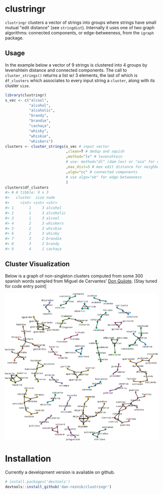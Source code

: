 
<!-- README.md is generated from README.Rmd. Please edit that file -->
clustringr
==========

`clustringr` clusters a vector of strings into groups where strings have small mutual "edit distance" (see `stringdist`). Internally it uses one of two graph algorithms: connected components, or edge-betweeness, from the `igraph` package.

Usage
-----

In the example below a vector of 9 strings is clustered into 4 groups by levenshtein distance and connected components. The call to `cluster_strings()` returns a list w/ 3 elements, the last of which is `df_clusters` which associates to every input string a `cluster`, along with its cluster `size`.

``` r
library(clustringr)
s_vec <- c("alcool",
           "alcohol",
           "alcoholic",
           "brandy",
           "brandie",
           "cachaça",
           "whisky",
           "whiskie",
           "whiskers")
clusters <- cluster_strings(s_vec # input vector
                            ,clean=T # dedup and squish
                            ,method="lv" # levenshtein
                            # use: method="dl" (dam-lev) or "osa" for opt-seq-align
                            ,max_dist=3 # max edit distance for neighbors
                            ,algo="cc" # connected components
                            # use algo="eb" for edge-betweeness
                            )
clusters$df_clusters
#> # A tibble: 9 x 3
#>   cluster  size node     
#>     <int> <int> <chr>    
#> 1       1     3 alcohol  
#> 2       1     3 alcoholic
#> 3       1     3 alcool   
#> 4       2     3 whiskers 
#> 5       2     3 whiskie  
#> 6       2     3 whisky   
#> 7       3     2 brandie  
#> 8       3     2 brandy   
#> 9       4     1 cachaça
```

Cluster Visualization
---------------------

Below is a graph of non-singleton clusters computed from some 300 spanish words sampled from Miguel de Cervantes' [Don Quijote](http://www.gutenberg.org/cache/epub/2000/pg2000.txt). \[Stay tuned for code entry point\]

<img src="./man/figures/quijote800.png" width="533" />

Installation
============

Currently a development version is available on github.

``` r
# install.packages('devtools')
devtools::install_github('dan-reznik/clustringr')
```
